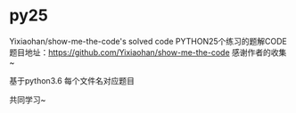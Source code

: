 # py25
Yixiaohan/show-me-the-code's solved code
PYTHON25个练习的题解CODE
题目地址：https://github.com/Yixiaohan/show-me-the-code 感谢作者的收集~

基于python3.6
每个文件名对应题目

共同学习~
